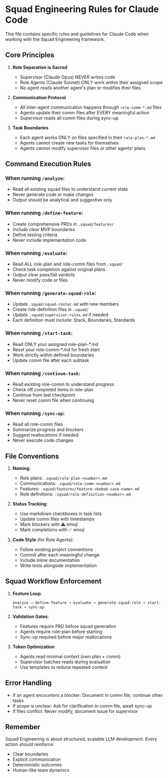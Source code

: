 # Squad Engineering Rules for Claude Code

This file contains specific rules and guidelines for Claude Code when working with the Squad Engineering framework.

## Core Principles

1. **Role Separation is Sacred**
   - Supervisor (Claude Opus) NEVER writes code
   - Role Agents (Claude Sonnet) ONLY work within their assigned scope
   - No agent reads another agent's plan or modifies their files

2. **Communication Protocol**
   - All inter-agent communication happens through `role-comm-*.md` files
   - Agents update their comm files after EVERY meaningful action
   - Supervisor reads all comm files during sync-up

3. **Task Boundaries**
   - Each agent works ONLY on files specified in their `role-plan-*.md`
   - Agents cannot create new tasks for themselves
   - Agents cannot modify supervisor files or other agents' plans

## Command Execution Rules

### When running `/analyze`:
- Read all existing squad files to understand current state
- Never generate code or make changes
- Output should be analytical and suggestive only

### When running `/define-feature`:
- Create comprehensive PRDs in `.squad/features/`
- Include clear MVP boundaries
- Define testing criteria
- Never include implementation code

### When running `/evaluate`:
- Read ALL role-plan and role-comm files from `.squad/`
- Check task completion against original plans
- Output clear pass/fail verdicts
- Never modify code or files

### When running `/generate-squad-role`:
- Update `.squad/squad-roster.md` with new members
- Create role-definition files in `.squad/`
- Update `.squad/supervisor-rules.md` if needed
- Each definition must include: Stack, Boundaries, Standards

### When running `/start-task`:
- Read ONLY your assigned role-plan-*.md
- Reset your role-comm-*.md for fresh start
- Work strictly within defined boundaries
- Update comm file after each subtask

### When running `/continue-task`:
- Read existing role-comm to understand progress
- Check off completed items in role-plan
- Continue from last checkpoint
- Never reset comm file when continuing

### When running `/sync-up`:
- Read all role-comm files
- Summarize progress and blockers
- Suggest reallocations if needed
- Never execute code changes

## File Conventions

1. **Naming**:
   - Role plans: `.squad/role-plan-<number>.md`
   - Communications: `.squad/role-comm-<number>.md`
   - Features: `.squad/features/feature-<kebab-case-name>.md`
   - Role definitions: `.squad/role-definition-<number>.md`

2. **Status Tracking**:
   - Use markdown checkboxes in task lists
   - Update comm files with timestamps
   - Mark blockers with ⚠️ emoji
   - Mark completions with ✅ emoji

3. **Code Style** (for Role Agents):
   - Follow existing project conventions
   - Commit after each meaningful change
   - Include inline documentation
   - Write tests alongside implementation

## Squad Workflow Enforcement

1. **Feature Loop**:
   ```
   analyze → define-feature → evaluate → generate-squad-role → start-task → sync-up
   ```

2. **Validation Gates**:
   - Features require PRD before squad generation
   - Agents require role-plan before starting
   - Sync-up required before major reallocations

3. **Token Optimization**:
   - Agents read minimal context (own plan + comm)
   - Supervisor batches reads during evaluation
   - Use templates to reduce repeated content

## Error Handling

- If an agent encounters a blocker: Document in comm file, continue other tasks
- If scope is unclear: Ask for clarification in comm file, await sync-up
- If files conflict: Never modify, document issue for supervisor

## Remember

Squad Engineering is about structured, scalable LLM development. Every action should reinforce:
- Clear boundaries
- Explicit communication
- Deterministic outcomes
- Human-like team dynamics